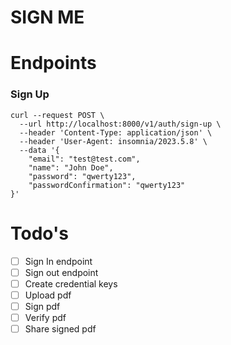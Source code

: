 # SIGN ME

# Endpoints
### Sign Up
```shell
curl --request POST \
  --url http://localhost:8000/v1/auth/sign-up \
  --header 'Content-Type: application/json' \
  --header 'User-Agent: insomnia/2023.5.8' \
  --data '{
    "email": "test@test.com",
    "name": "John Doe",
    "password": "qwerty123",
    "passwordConfirmation": "qwerty123"
}'
```

# Todo's
* [ ] Sign In endpoint
* [ ] Sign out endpoint
* [ ] Create credential keys
* [ ] Upload pdf
* [ ] Sign pdf
* [ ] Verify pdf
* [ ] Share signed pdf
